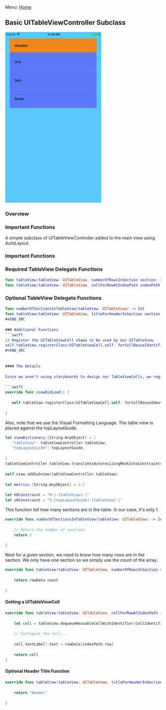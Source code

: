 
Menu: [Home](../../README.md)

## Basic UITableViewController Subclass

![Screenshot](screenshot-small.png)

### Overview


### Important Functions

A simple subclass of UITableViewController added to the main view using AutoLayout.

### Important Functions

### Required TableView Delegate Functions
```swift
func tableView(tableView: UITableView, numberOfRowsInSection section: Int) -> Int
func tableView(tableView: UITableView, cellForRowAtIndexPath indexPath: NSIndexPath) -> UITableViewCell
```


### Optional TableView Delegate Functions
```swift
func numberOfSectionsInTableView(tableView: UITableView) -> Int
func tableView(tableView: UITableView, titleForHeaderInSection section: Int) -> String?
#+END_SRC

### Additional Functions
```swift
// Register the UITableViewCell class to be used by our UITableView
self.tableView.registerClass(UITableViewCell.self, forCellReuseIdentifier:CellIdentifier)
#+END_SRC


#### The Details

Since we aren't using storyboards to design our TableViewCells, we register the standard UITableViewCell in our subclasses viewDidLoad().

```swift
override func viewDidLoad() {

   self.tableView.registerClass(UITableViewCell.self, forCellReuseIdentifier:CellIdentifier)

}
```

Also, note that we use the Visual Formatting Language.  The table view is placed against the  topLayoutGuide.

```swift
let viewDictionary:[String:AnyObject] = [
   "tableView": tableViewController.tableView,
   "topLayoutGuide": topLayoutGuide,

]
tableViewController.tableView.translatesAutoresizingMaskIntoConstraints = false

self.view.addSubview(tableViewController.tableView)

let metrics:[String:AnyObject] = [:]

let h0Constraint = "H:|-[tableView]-|"
let v0Constraint = "V:[topLayoutGuide]-[tableView]-|"
```

This function tell how many sections are in the table.  In our case, it's only 1.

```swift
override func numberOfSectionsInTableView(tableView: UITableView) -> Int {

    // Return the number of sections.
    return 1

}
```

Next for a given section, we need to know how many rows are in the section.  We only have one section so we simply use the count of the array.

```swift
override func tableView(tableView: UITableView, numberOfRowsInSection section: Int) -> Int {

    return rowData.count

}
```

#### Getting a UITableViewCell

```swift
override func tableView(tableView: UITableView, cellForRowAtIndexPath indexPath: NSIndexPath) -> UITableViewCell {

    let cell = tableView.dequeueReusableCellWithIdentifier(CellIdentifier, forIndexPath: indexPath)

    // Configure the cell...

    cell.textLabel?.text = rowData[indexPath.row]

    return cell
}
```

#### Optional Header Title Function

```swift
override func tableView(tableView: UITableView, titleForHeaderInSection section: Int) -> String? {

    return "Header"

}
```
